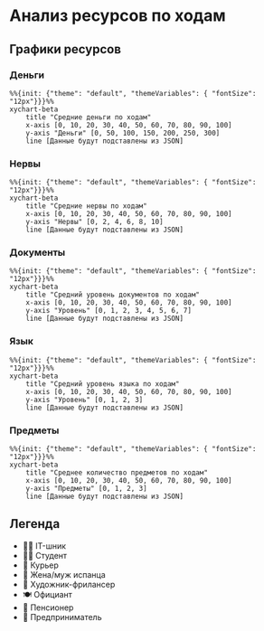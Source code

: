 # Анализ ресурсов по ходам

## Графики ресурсов

### Деньги
```mermaid
%%{init: {"theme": "default", "themeVariables": { "fontSize": "12px"}}}%%
xychart-beta
    title "Средние деньги по ходам"
    x-axis [0, 10, 20, 30, 40, 50, 60, 70, 80, 90, 100]
    y-axis "Деньги" [0, 50, 100, 150, 200, 250, 300]
    line [Данные будут подставлены из JSON]
```

### Нервы
```mermaid
%%{init: {"theme": "default", "themeVariables": { "fontSize": "12px"}}}%%
xychart-beta
    title "Средние нервы по ходам"
    x-axis [0, 10, 20, 30, 40, 50, 60, 70, 80, 90, 100]
    y-axis "Нервы" [0, 2, 4, 6, 8, 10]
    line [Данные будут подставлены из JSON]
```

### Документы
```mermaid
%%{init: {"theme": "default", "themeVariables": { "fontSize": "12px"}}}%%
xychart-beta
    title "Средний уровень документов по ходам"
    x-axis [0, 10, 20, 30, 40, 50, 60, 70, 80, 90, 100]
    y-axis "Уровень" [0, 1, 2, 3, 4, 5, 6, 7]
    line [Данные будут подставлены из JSON]
```

### Язык
```mermaid
%%{init: {"theme": "default", "themeVariables": { "fontSize": "12px"}}}%%
xychart-beta
    title "Средний уровень языка по ходам"
    x-axis [0, 10, 20, 30, 40, 50, 60, 70, 80, 90, 100]
    y-axis "Уровень" [0, 1, 2, 3]
    line [Данные будут подставлены из JSON]
```

### Предметы
```mermaid
%%{init: {"theme": "default", "themeVariables": { "fontSize": "12px"}}}%%
xychart-beta
    title "Среднее количество предметов по ходам"
    x-axis [0, 10, 20, 30, 40, 50, 60, 70, 80, 90, 100]
    y-axis "Предметы" [0, 1, 2, 3]
    line [Данные будут подставлены из JSON]
```

## Легенда

- 👨‍💻 IT-шник
- 👨‍🎓 Студент
- 🚴 Курьер
- 👫 Жена/муж испанца
- 🎨 Художник-фрилансер
- 🍽️ Официант
- 👴 Пенсионер
- 💼 Предприниматель


